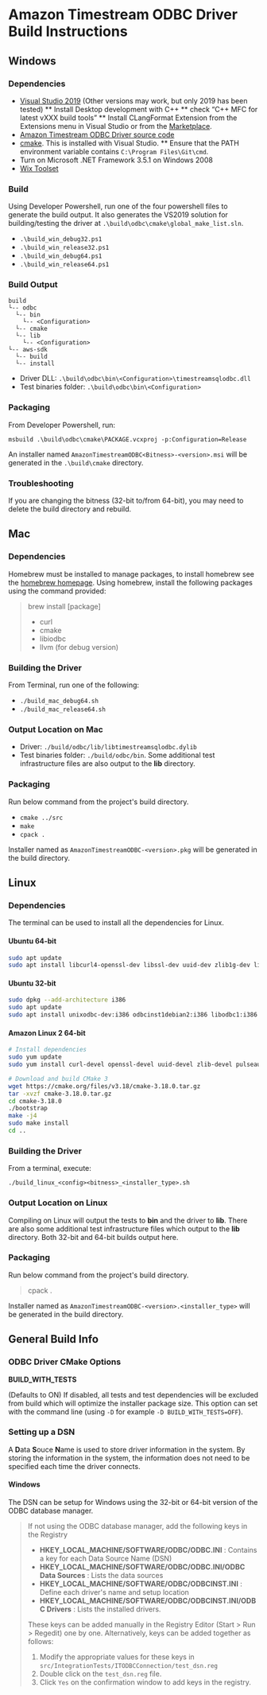 # Amazon Timestream ODBC Driver Build Instructions

## Windows

### Dependencies

* [Visual Studio 2019](https://visualstudio.microsoft.com/vs/) (Other versions may work, but only 2019 has been tested)
** Install Desktop development with C++
** check “C++ MFC for latest vXXX build tools”
** Install CLangFormat Extension from the Extensions menu in Visual Studio or from the [Marketplace](https://marketplace.visualstudio.com/items?itemName=LLVMExtensions.ClangFormat).
* [Amazon Timestream ODBC Driver source code](https://github.com/Bit-Quill/timestream-odbc)
* [cmake](https://cmake.org/install/). This is installed with Visual Studio.
** Ensure that the PATH environment variable contains `C:\Program Files\Git\cmd`.
* Turn on Microsoft .NET Framework 3.5.1 on Windows 2008
* [Wix Toolset](https://wixtoolset.org/releases/)

### Build

Using Developer Powershell, run one of the four powershell files to generate the build output. It also generates the VS2019 solution for building/testing the driver at `.\build\odbc\cmake\global_make_list.sln`. 

* `.\build_win_debug32.ps1`
* `.\build_win_release32.ps1`
* `.\build_win_debug64.ps1`
* `.\build_win_release64.ps1`

### Build Output

```
build
└-- odbc
  └-- bin
    └-- <Configuration>
  └-- cmake
  └-- lib
    └-- <Configuration>
└-- aws-sdk
  └-- build
  └-- install
```

* Driver DLL: `.\build\odbc\bin\<Configuration>\timestreamsqlodbc.dll`
* Test binaries folder: `.\build\odbc\bin\<Configuration>`

### Packaging

From Developer Powershell, run:
```
msbuild .\build\odbc\cmake\PACKAGE.vcxproj -p:Configuration=Release
```

An installer named `AmazonTimestreamODBC<Bitness>-<version>.msi` will be generated in the `.\build\cmake` directory.

### Troubleshooting
If you are changing the bitness (32-bit to/from 64-bit), you may need to delete the build directory and rebuild.

## Mac

### Dependencies

Homebrew must be installed to manage packages, to install homebrew see the [homebrew homepage](https://brew.sh/).
Using homebrew, install the following packages using the command provided:
>brew install [package]
>
>* curl
>* cmake
>* libiodbc
>* llvm (for debug version)

### Building the Driver

From Terminal, run one of the following:
* `./build_mac_debug64.sh`
* `./build_mac_release64.sh`

### Output Location on Mac

* Driver: `./build/odbc/lib/libtimestreamsqlodbc.dylib`
* Test binaries folder: `./build/odbc/bin`. Some additional test infrastructure files are also output to the **lib** directory.

### Packaging

Run below command from the project's build directory.
*  `cmake ../src`
*  `make`
*  `cpack .`

Installer named as `AmazonTimestreamODBC-<version>.pkg` will be generated in the build directory.

## Linux

### Dependencies

The terminal can be used to install all the dependencies for Linux.

#### Ubuntu 64-bit
```sh
sudo apt update
sudo apt install libcurl4-openssl-dev libssl-dev uuid-dev zlib1g-dev libpulse-dev gcc gcc-multilib  g++ g++-multilib cmake linux-headers-$(uname -r) build-essential unixodbc-dev
```
#### Ubuntu 32-bit
```sh
sudo dpkg --add-architecture i386
sudo apt update 
sudo apt install unixodbc-dev:i386 odbcinst1debian2:i386 libodbc1:i386 libcurl4-openssl-dev:i386 libssl-dev:i386 uuid-dev:i386 cpp:i386 cpp-9:i386 gcc:i386 g++:i386 zlib1g-dev:i386 linux-headers-$(uname -r) gcc-multilib:i386 g++-multilib:i386 cmake g++-9:i386 gcc-9:i386 gcc-9-multilib:i386 g++-9-multilib:i386 binutils:i386 make:i386
```
#### Amazon Linux 2 64-bit
```sh
# Install dependencies
sudo yum update
sudo yum install curl-devel openssl-devel uuid-devel zlib-devel pulseaudio-libs-devel kernel-devel gcc gcc-c++ unixODBC-devel

# Download and build CMake 3
wget https://cmake.org/files/v3.18/cmake-3.18.0.tar.gz
tar -xvzf cmake-3.18.0.tar.gz
cd cmake-3.18.0
./bootstrap
make -j4
sudo make install
cd ..
```

### Building the Driver

From a terminal, execute:

`./build_linux_<config><bitness>_<installer_type>.sh`

### Output Location on Linux

Compiling on Linux will output the tests to **bin** and the driver to **lib**. There are also some additional test infrastructure files which output to the **lib** directory. Both 32-bit and 64-bit builds output here.

### Packaging

Run below command from the project's build directory.
>cpack .

Installer named as `AmazonTimestreamODBC-<version>.<installer_type>` will be generated in the build directory.

## General Build Info

### ODBC Driver CMake Options

**BUILD_WITH_TESTS**

(Defaults to ON) If disabled, all tests and test dependencies will be excluded from build which will optimize the installer package size. This option can set with the command line (using `-D` for example `-D BUILD_WITH_TESTS=OFF`).

### Setting up a DSN

A **D**ata **S**ouce **N**ame is used to store driver information in the system. By storing the information in the system, the information does not need to be specified each time the driver connects.

#### Windows
The DSN can be setup for Windows using the 32-bit or 64-bit version of the ODBC database manager.

> If not using the ODBC database manager, add the following keys in the Registry
>
   >* **HKEY_LOCAL_MACHINE/SOFTWARE/ODBC/ODBC.INI** : Contains a key for each Data Source Name (DSN)
   >* **HKEY_LOCAL_MACHINE/SOFTWARE/ODBC/ODBC.INI/ODBC Data Sources** : Lists the data sources
   >* **HKEY_LOCAL_MACHINE/SOFTWARE/ODBC/ODBCINST.INI** :  Define each driver's name and setup location
   >* **HKEY_LOCAL_MACHINE/SOFTWARE/ODBC/ODBCINST.INI/ODBC Drivers** : Lists the installed drivers.
>
>These keys can be added manually in the Registry Editor (Start > Run > Regedit) one by one. Alternatively, keys can be added together as follows:
>
>1. Modify the appropriate values for these keys in `src/IntegrationTests/ITODBCConnection/test_dsn.reg`
>2. Double click on the `test_dsn.reg` file.
>3. Click `Yes` on the confirmation window to add keys in the registry.
